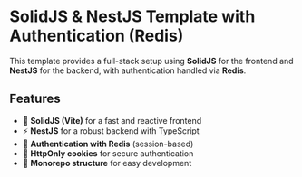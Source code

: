 # SolidJS & NestJS Template with Authentication (Redis)

This template provides a full-stack setup using **SolidJS** for the frontend and **NestJS** for the backend, with authentication handled via **Redis**.

## Features

- 🚀 **SolidJS (Vite)** for a fast and reactive frontend
- ⚡ **NestJS** for a robust backend with TypeScript
- 🔐 **Authentication with Redis** (session-based)
- 🍪 **HttpOnly cookies** for secure authentication
- 🎯 **Monorepo structure** for easy development
